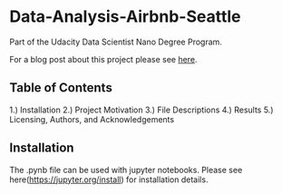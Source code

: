 # Data-Analysis-Airbnb-Seattle
Part of the Udacity Data Scientist Nano Degree Program.

For a blog post about this project please see [here](https://medium.com/@julhornung/not-another-airbnb-seattle-story-a-detailed-look-on-apartment-prices-63820a3030b7).

## Table of Contents
1.) Installation
2.) Project Motivation
3.) File Descriptions
4.) Results
5.) Licensing, Authors, and Acknowledgements

## Installation
The .pynb file can be used with jupyter notebooks. Please see here(https://jupyter.org/install) for installation details. 
